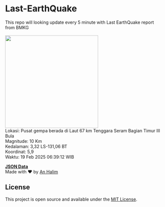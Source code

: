 # Last-EarthQuake
This repo will looking update every 5 minute with Last EarthQuake report from BMKG
<br>
<br>
<img src="undefined" width="300"/>
<br>
Lokasi: Pusat gempa berada di Laut 67 km Tenggara Seram Bagian Timur  III Bula <br>
Magnitude: 10 Km <br>
Kedalaman: 3,32 LS-131,06 BT <br>
Koordinat: 5,9 <br>
Waktu: 19 Feb 2025 06:39:12 WIB <br>

<a href="./data/data.json">**JSON Data**</a>
<br>
Made with ❤️ by <a href="https://github.com/an-halim">An Halim</a>
## License

This project is open source and available under the [MIT License](LICENSE).
